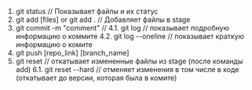 1. git status // Показывает файлы и их статус
2. git add [files] or git add . // Добавляет файлы в stage
3. git commit -m "comment"  //
4.1. git log  // показывает подробную информацию о коммите
4.2. git log --oneline  // показывает краткую информацию о комите
5. git push [repo_link] [branch_name]
6. git reset  // откатывает измененные файлы из stage (после команды add)
6.1. git reset --hard // отменяет изменения в том числе в коде (откатывает до версии, которая была в комите)